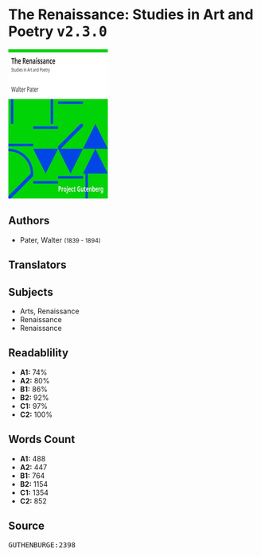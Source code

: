 # The Renaissance: Studies in Art and Poetry <kbd>v2.3.0</kbd>

![](./cover.medium.jpg "")

## Authors


 - Pater, Walter <small>(1839 - 1894)</small>

## Translators



## Subjects


 - Arts, Renaissance
 - Renaissance
 - Renaissance

## Readablility


 - **A1:** 74%
 - **A2:** 80%
 - **B1:** 86%
 - **B2:** 92%
 - **C1:** 97%
 - **C2:** 100%

## Words Count


 - **A1:** 488
 - **A2:** 447
 - **B1:** 764
 - **B2:** 1154
 - **C1:** 1354
 - **C2:** 852

## Source


<kbd>GUTHENBURGE:2398</kbd>

